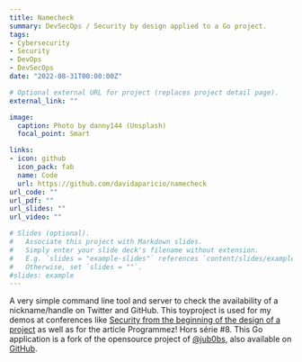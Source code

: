 ```yaml
---
title: Namecheck
summary: DevSecOps / Security by design applied to a Go project.
tags:
- Cybersecurity
- Security
- DevOps
- DevSecOps
date: "2022-08-31T00:00:00Z"

# Optional external URL for project (replaces project detail page).
external_link: ""

image:
  caption: Photo by danny144 (Unsplash)
  focal_point: Smart

links:
- icon: github
  icon_pack: fab
  name: Code
  url: https://github.com/davidaparicio/namecheck
url_code: ""
url_pdf: ""
url_slides: ""
url_video: ""

# Slides (optional).
#   Associate this project with Markdown slides.
#   Simply enter your slide deck's filename without extension.
#   E.g. `slides = "example-slides"` references `content/slides/example-slides.md`.
#   Otherwise, set `slides = ""`.
#slides: example
---
```


A very simple command line tool and server to check the availability of a nickname/handle on Twitter and GitHub. This toyproject is used for my demos at conferences like [Security from the beginning of the design of a project](/talk/la-securite-des-le-debut-de-la-conception-dun-projet/) as well as for the article Programmez! Hors série #8. This Go application is a fork of the opensource project of [@jub0bs](https://github.com/jub0bs/), also available on [GitHub](https://github.com/jub0bs/namecheck).
